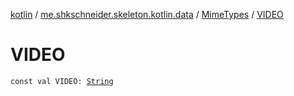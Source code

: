 [kotlin](../../index.md) / [me.shkschneider.skeleton.kotlin.data](../index.md) / [MimeTypes](index.md) / [VIDEO](./-v-i-d-e-o.md)

# VIDEO

`const val VIDEO: `[`String`](https://kotlinlang.org/api/latest/jvm/stdlib/kotlin/-string/index.html)